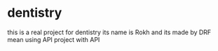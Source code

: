 # dentistry
this is a real project for dentistry its name is Rokh and its made by DRF mean using API
project with API 
